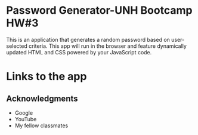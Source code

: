 # Password Generator-UNH Bootcamp HW#3

This is an application that generates a random password based on user-selected criteria. This app will run in the browser and feature dynamically updated HTML and CSS powered by your JavaScript code. 

# Links to the app





## Acknowledgments

* Google
* YouTube
* My fellow classmates
